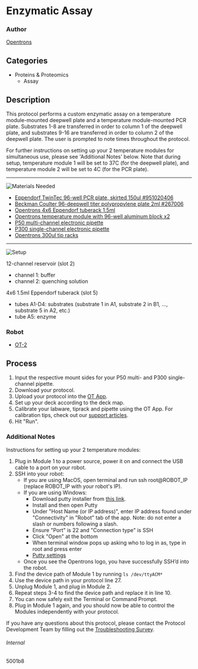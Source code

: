 # Enzymatic Assay

### Author
[Opentrons](https://opentrons.com/)

## Categories
* Proteins & Proteomics
	* Assay

## Description
This protocol performs a custom enzymatic assay on a temperature module-mounted deepwell plate and a temperature module-mounted PCR plate. Substrates 1-8 are transferred in order to column 1 of the deepwell plate, and substrates 9-16 are transferred in order to column 2 of the deepwell plate. The user is prompted to note times throughout the protocol.

For further instructions on setting up your 2 temperature modules for simultaneous use, please see 'Additional Notes' below. Note that during setup, temperature module 1 will be set to 37C (for the deepwell plate), and temperature module 2 will be set to 4C (for the PCR plate).

---
![Materials Needed](https://s3.amazonaws.com/opentrons-protocol-library-website/custom-README-images/001-General+Headings/materials.png)

* [Eppendorf TwinTec 96-well PCR plate, skirted 150ul #951020406](https://online-shop.eppendorf.us/US-en/Laboratory-Consumables-44512/Plates-44516/Eppendorf-twin.tec-PCR-Plates-PF-8180.html)
* [Beckman Coulter 96-deepwell titer polypropylene plate 2ml #267006](https://www.beckman.com/supplies/plates/267004)
* [Opentrons 4x6 Eppendorf tuberack 1.5ml](https://shop.opentrons.com/collections/verified-labware/products/tube-rack-set-1)
* [Opentrons temperature module with 96-well aluminum block x2](https://shop.opentrons.com/collections/hardware-modules/products/tempdeck)
* [P50 multi-channel electronic pipette](https://shop.opentrons.com/collections/ot-2-pipettes/products/8-channel-electronic-pipette)
* [P300 single-channel electronic pipette](https://shop.opentrons.com/collections/ot-2-pipettes/products/single-channel-electronic-pipette?variant=5984549109789)
* [Opentrons 300ul tip racks](https://shop.opentrons.com/collections/opentrons-tips/products/opentrons-300ul-tips)

---
![Setup](https://s3.amazonaws.com/opentrons-protocol-library-website/custom-README-images/001-General+Headings/Setup.png)

12-channel reservoir (slot 2)  
* channel 1: buffer
* channel 2: quenching solution

4x6 1.5ml Eppendorf tuberack (slot 5)  
* tubes A1-D4: substrates (substrate 1 in A1, substrate 2 in B1, ..., substrate 5 in A2, etc.)
* tube A5: enzyme

### Robot
* [OT-2](https://opentrons.com/ot-2)

## Process
1. Input the respective mount sides for your P50 multi- and P300 single-channel pipette.
2. Download your protocol.
3. Upload your protocol into the [OT App](https://opentrons.com/ot-app).
4. Set up your deck according to the deck map.
5. Calibrate your labware, tiprack and pipette using the OT App. For calibration tips, check out our [support articles](https://support.opentrons.com/en/collections/1559720-guide-for-getting-started-with-the-ot-2).
6. Hit "Run".

### Additional Notes
Instructions for setting up your 2 temperature modules:
1. Plug in Module 1 to a power source, power it on and connect the USB cable to a port on your robot.
2. SSH into your robot:  
	* If you are using MacOS, open terminal and run ssh root@ROBOT_IP (replace ROBOT_IP with your robot's IP).
	* If you are using Windows:  
		* Download putty installer from [this link](https://www.chiark.greenend.org.uk/~sgtatham/putty/latest.html).
		* Install and then open Putty
		* Under "Host Name (or IP address)", enter IP address found under "Connectivity" in "Robot" tab of the app. Note: do not enter a slash or numbers following a slash.
		* Ensure "Port" is 22 and "Connection type" is SSH
		* Click "Open" at the bottom
		* When terminal window pops up asking who to log in as, type in root and press enter
		* [Putty settings](https://www.dropbox.com/s/87bucxl2wqmo2is/Screenshot%202018-06-25%2013.57.19.png?dl=0)
	* Once you see the Opentrons logo, you have successfully SSH’d into the robot.
3. Find the device path of Module 1 by running `ls /dev/ttyACM*`
4. Use the device path in your protocol line 27.
5. Unplug Module 1, and plug in Module 2.
6. Repeat steps 3-4 to find the device path and replace it in line 10.
7. You can now safely exit the Terminal or Command Prompt.
8. Plug in Module 1 again, and you should now be able to control the Modules independently with your protocol.

If you have any questions about this protocol, please contact the Protocol Development Team by filling out the [Troubleshooting Survey](https://protocol-troubleshooting.paperform.co/).

###### Internal
5001b8
